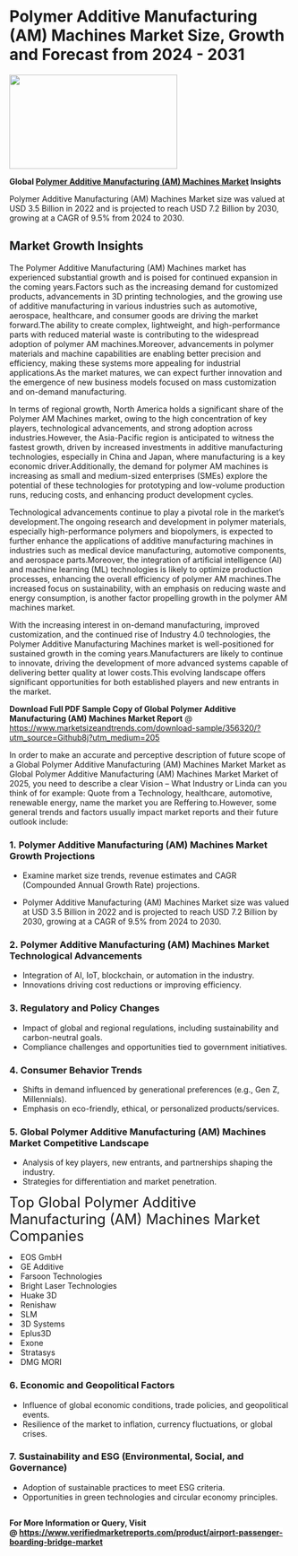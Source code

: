 <H1>Polymer Additive Manufacturing (AM) Machines Market Size, Growth and Forecast from 2024 - 2031</H1><img class="aligncenter size-medium wp-image-584254" src="https://thirdeyenews.in/wp-content/uploads/2024/09/Global-Market-Research-300x168.jpeg" alt="" width="300" height="168" /><p><strong>Global&nbsp;<a href="https://www.marketsizeandtrends.com/download-sample/356320/?utm_source=Github8j?utm_medium=205">Polymer Additive Manufacturing (AM) Machines Market</a> Insights</strong></p><p>Polymer Additive Manufacturing (AM) Machines Market size was valued at USD 3.5 Billion in 2022 and is projected to reach USD 7.2 Billion by 2030, growing at a CAGR of 9.5% from 2024 to 2030.</p><p><h2>Market Growth Insights</h2> <p>The Polymer Additive Manufacturing (AM) Machines market has experienced substantial growth and is poised for continued expansion in the coming years.Factors such as the increasing demand for customized products, advancements in 3D printing technologies, and the growing use of additive manufacturing in various industries such as automotive, aerospace, healthcare, and consumer goods are driving the market forward.The ability to create complex, lightweight, and high-performance parts with reduced material waste is contributing to the widespread adoption of polymer AM machines.Moreover, advancements in polymer materials and machine capabilities are enabling better precision and efficiency, making these systems more appealing for industrial applications.As the market matures, we can expect further innovation and the emergence of new business models focused on mass customization and on-demand manufacturing.</p> <p>In terms of regional growth, North America holds a significant share of the Polymer AM Machines market, owing to the high concentration of key players, technological advancements, and strong adoption across industries.However, the Asia-Pacific region is anticipated to witness the fastest growth, driven by increased investments in additive manufacturing technologies, especially in China and Japan, where manufacturing is a key economic driver.Additionally, the demand for polymer AM machines is increasing as small and medium-sized enterprises (SMEs) explore the potential of these technologies for prototyping and low-volume production runs, reducing costs, and enhancing product development cycles.</p> <p>Technological advancements continue to play a pivotal role in the market’s development.The ongoing research and development in polymer materials, especially high-performance polymers and biopolymers, is expected to further enhance the applications of additive manufacturing machines in industries such as medical device manufacturing, automotive components, and aerospace parts.Moreover, the integration of artificial intelligence (AI) and machine learning (ML) technologies is likely to optimize production processes, enhancing the overall efficiency of polymer AM machines.The increased focus on sustainability, with an emphasis on reducing waste and energy consumption, is another factor propelling growth in the polymer AM machines market.</p> <p>With the increasing interest in on-demand manufacturing, improved customization, and the continued rise of Industry 4.0 technologies, the Polymer Additive Manufacturing Machines market is well-positioned for sustained growth in the coming years.Manufacturers are likely to continue to innovate, driving the development of more advanced systems capable of delivering better quality at lower costs.This evolving landscape offers significant opportunities for both established players and new entrants in the market.</p> <p><span class=""><strong>Download Full PDF Sample Copy of Global Polymer Additive Manufacturing (AM) Machines Market Report</strong> @ <a href="https://www.marketsizeandtrends.com/download-sample/356320/?utm_source=Github8j?utm_medium=205" target="_blank">https://www.marketsizeandtrends.com/download-sample/356320/?utm_source=Github8j?utm_medium=205</a></span></p><p>In order to make an accurate and perceptive description of future scope of a Global&nbsp;Polymer Additive Manufacturing (AM) Machines Market Market as Global&nbsp;Polymer Additive Manufacturing (AM) Machines Market Market of 2025, you need to describe a clear Vision &ndash; What Industry or Linda can you think of for example: Quote from a Technology, healthcare, automotive, renewable energy, name the market you are Reffering to.However, some general trends and factors usually impact market reports and their future outlook include:</p><h3>1.&nbsp;<strong>Polymer Additive Manufacturing (AM) Machines Market Growth Projections</strong></h3><ul><li>Examine market size trends, revenue estimates and CAGR (Compounded Annual Growth Rate) projections.</li><li><p>Polymer Additive Manufacturing (AM) Machines Market size was valued at USD 3.5 Billion in 2022 and is projected to reach USD 7.2 Billion by 2030, growing at a CAGR of 9.5% from 2024 to 2030.</p></li></ul><h3>2.&nbsp;<strong>Polymer Additive Manufacturing (AM) Machines Market Technological Advancements</strong></h3><ul><li>Integration of AI, IoT, blockchain, or automation in the industry.</li><li>Innovations driving cost reductions or improving efficiency.</li></ul><h3>3.&nbsp;<strong>Regulatory and Policy Changes</strong></h3><ul><li>Impact of global and regional regulations, including sustainability and carbon-neutral goals.</li><li>Compliance challenges and opportunities tied to government initiatives.</li></ul><h3>4.&nbsp;<strong>Consumer Behavior Trends</strong></h3><ul><li>Shifts in demand influenced by generational preferences (e.g., Gen Z, Millennials).</li><li>Emphasis on eco-friendly, ethical, or personalized products/services.</li></ul><h3>5.&nbsp;<strong>Global Polymer Additive Manufacturing (AM) Machines Market Competitive Landscape</strong></h3><ul><li>Analysis of key players, new entrants, and partnerships shaping the industry.</li><li>Strategies for differentiation and market penetration.</li></ul><p data-pm-slice="1 1 []"><span style="color: inherit; font-family: inherit; font-size: 25px;">Top Global Polymer Additive Manufacturing (AM) Machines Market Companies</span></p><div class="" data-test-id=""><p><li>EOS GmbH</li><li> GE Additive</li><li> Farsoon Technologies</li><li> Bright Laser Technologies</li><li> Huake 3D</li><li> Renishaw</li><li> SLM</li><li> 3D Systems</li><li> Eplus3D</li><li> Exone</li><li> Stratasys</li><li> DMG MORI</li></p></div><h3>6.&nbsp;<strong>Economic and Geopolitical Factors</strong></h3><ul><li>Influence of global economic conditions, trade policies, and geopolitical events.</li><li>Resilience of the market to inflation, currency fluctuations, or global crises.</li></ul><h3>7.&nbsp;<strong>Sustainability and ESG (Environmental, Social, and Governance)</strong></h3><ul><li>Adoption of sustainable practices to meet ESG criteria.</li><li>Opportunities in green technologies and circular economy principles.</li></ul><h2><strong style="font-size: 14px;">For More Information or Query, Visit @&nbsp;</strong><a style="background-color: #ffffff; font-size: 14px;" href="https://www.marketsizeandtrends.com/report/polymer-additive-manufacturing-am-machines-market/" target="_blank">https://www.verifiedmarketreports.com/product/airport-passenger-boarding-bridge-market</a></h2>